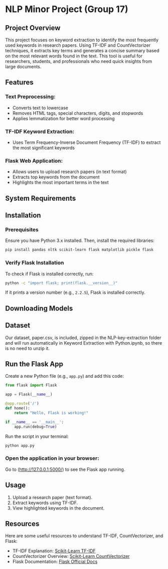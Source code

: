 # NLP Minor Project (Group 17)

## Project Overview


This project focuses on keyword extraction to identify the most frequently used keywords in research papers. Using TF-IDF and CountVectorizer techniques, it extracts key terms and generates a concise summary based on the most relevant words found in the text. This tool is useful for researchers, students, and professionals who need quick insights from large documents.

## Features


### Text Preprocessing:
- Converts text to lowercase
- Removes HTML tags, special characters, digits, and stopwords
- Applies lemmatization for better word processing

### TF-IDF Keyword Extraction:
- Uses Term Frequency-Inverse Document Frequency (TF-IDF) to extract the most significant keywords

### Flask Web Application:
- Allows users to upload research papers (in text format)
- Extracts top keywords from the document
- Highlights the most important terms in the text

## System Requirements


## Installation


### Prerequisites
Ensure you have Python 3.x installed.
Then, install the required libraries:

```sh
pip install pandas nltk scikit-learn flask matplotlib pickle flask
```

### Verify Flask Installation
To check if Flask is installed correctly, run:

```sh
python -c "import flask; print(flask.__version__)"
```

If it prints a version number (e.g., `2.2.5`), Flask is installed correctly.

## Downloading Models

## Dataset
Our dataset, paper.csv, is included, zipped in the NLP-key-extraction folder and will run automatically in Keyword Extraction with Python.ipynb, so there is no need to unzip it.


## Run the Flask App

Create a new Python file (e.g., `app.py`) and add this code:

```python
from flask import Flask

app = Flask(__name__)

@app.route('/')
def home():
    return "Hello, Flask is working!"

if __name__ == '__main__':
    app.run(debug=True)
```

Run the script in your terminal:

```sh
python app.py
```

### Open the application in your browser:
Go to (http://127.0.0.1:5000/) to see the Flask app running.

## Usage


1. Upload a research paper (text format).
2. Extract keywords using TF-IDF.
3. View highlighted keywords in the document.

## Resources


Here are some useful resources to understand TF-IDF, CountVectorizer, and Flask:

- TF-IDF Explanation: [Scikit-Learn TF-IDF](https://scikit-learn.org/stable/modules/generated/sklearn.feature_extraction.text.TfidfVectorizer.html)
- CountVectorizer Overview: [Scikit-Learn CountVectorizer](https://scikit-learn.org/stable/modules/generated/sklearn.feature_extraction.text.CountVectorizer.html)
- Flask Documentation: [Flask Official Docs](https://flask.palletsprojects.com/en/latest/)
